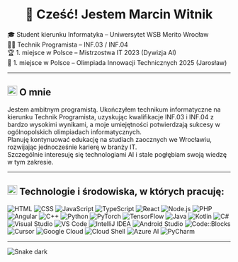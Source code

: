<h1 align="center">👋 Cześć! Jestem Marcin Witnik</h1>

🎓 Student kierunku Informatyka – Uniwersytet WSB Merito Wrocław  
🧑‍💻 Technik Programista – INF.03 / INF.04  
🏆 1. miejsce w Polsce – Mistrzostwa IT 2023 (Dywizja AI)  
🏅 1. miejsce w Polsce – Olimpiada Innowacji Technicznych 2025 (Jarosław)

---

## <img src="https://img.icons8.com/?size=64&id=tHWkBwR7FEff&format=png&color=FFFFFF" height="22px" /> O mnie

Jestem ambitnym programistą. Ukończyłem technikum informatyczne na kierunku Technik Programista, uzyskując kwalifikacje INF.03 i INF.04 z bardzo wysokimi wynikami, a moje umiejętności potwierdzają sukcesy w ogólnopolskich olimpiadach informatycznych.  
Planuję kontynuować edukację na studiach zaocznych we Wrocławiu, rozwijając jednocześnie karierę w branży IT.  
Szczególnie interesuję się technologiami AI i stale pogłębiam swoją wiedzę w tym zakresie.

---

## <img src="https://img.icons8.com/pastel-glyph/64/FFFFFF/code--v2.png" height="22px" /> Technologie i środowiska, w których pracuję:

![HTML](https://img.shields.io/badge/HTML-E44D26?style=flat&logo=html5&logoColor=white)
![CSS](https://img.shields.io/badge/CSS-264DE4?style=flat&logo=css3&logoColor=white)
![JavaScript](https://img.shields.io/badge/JavaScript-F7DF1E?style=flat&logo=javascript&logoColor=black)
![TypeScript](https://img.shields.io/badge/TypeScript-3178C6?style=flat&logo=typescript&logoColor=white)
![React](https://img.shields.io/badge/React-20232A?style=flat&logo=react&logoColor=61DAFB)
![Node.js](https://img.shields.io/badge/Node.js-303030?style=flat&logo=node.js&logoColor=83CD29)
![PHP](https://img.shields.io/badge/PHP-8892BF?style=flat&logo=php&logoColor=white)
![Angular](https://img.shields.io/badge/Angular-DD0031?style=flat&logo=angular&logoColor=white)
![C++](https://img.shields.io/badge/C++-00599C?style=flat&logo=c%2b%2b&logoColor=white)
![Python](https://img.shields.io/badge/Python-3776AB?style=flat&logo=python&logoColor=white)
![PyTorch](https://img.shields.io/badge/PyTorch-EE4C2C?style=flat&logo=pytorch&logoColor=white)
![TensorFlow](https://img.shields.io/badge/TensorFlow-FF6F00?style=flat&logo=tensorflow&logoColor=white)
![Java](https://img.shields.io/badge/Java-007396?style=flat&logo=java&logoColor=white)
![Kotlin](https://img.shields.io/badge/Kotlin-7F52FF?style=flat&logo=kotlin&logoColor=white)
![C#](https://img.shields.io/badge/C%23-68217A?style=flat&logo=c-sharp&logoColor=white)
![Visual Studio](https://img.shields.io/badge/Visual%20Studio-5C2D91?style=flat&logo=visual-studio&logoColor=white)
![VS Code](https://img.shields.io/badge/VS%20Code-007ACC?style=flat&logo=visual-studio-code&logoColor=white)
![IntelliJ IDEA](https://img.shields.io/badge/IntelliJ%20IDEA-%23ff3578?style=flat&logo=intellij-idea&logoColor=white&labelColor=%232f045b)
![Android Studio](https://img.shields.io/badge/Android%20Studio-3DDC84?style=flat&logo=android-studio&logoColor=white)
![Code::Blocks](https://img.shields.io/badge/Code::Blocks-%23d32f2f?style=flat&logo=codeblocks&logoColor=white&labelColor=%23303f9f)
![Cursor](https://img.shields.io/badge/Cursor-1B1F23?style=flat&logo=Cursor&logoColor=white)
![Google Cloud](https://img.shields.io/badge/Google%20Cloud-4285F4?style=flat&logo=google-cloud&logoColor=white)
![Cloud Shell](https://img.shields.io/badge/Cloud%20Shell-24292F?style=flat&logo=google-cloud&logoColor=white)
![Azure AI](https://img.shields.io/badge/Azure%20AI-%230078D4?style=flat&logo=microsoft-azure&logoColor=white&labelColor=%23D83B87)
![PyCharm](https://img.shields.io/badge/PyCharm-%2331c1ff?style=flat&logo=pycharm&logoColor=white&labelColor=%23f6ea00)

---
![Snake dark](https://raw.githubusercontent.com/marcinwitnik/marcinwitnik/output/github-contribution-grid-snake-dark.svg?palette=github-dark)


